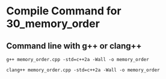 # Compile Command for 30_memory_order

## Command line with g++ or clang++

```shell
g++ memory_order.cpp -std=c++2a -Wall -o memory_order

clang++ memory_order.cpp -std=c++2a -Wall -o memory_order
```
